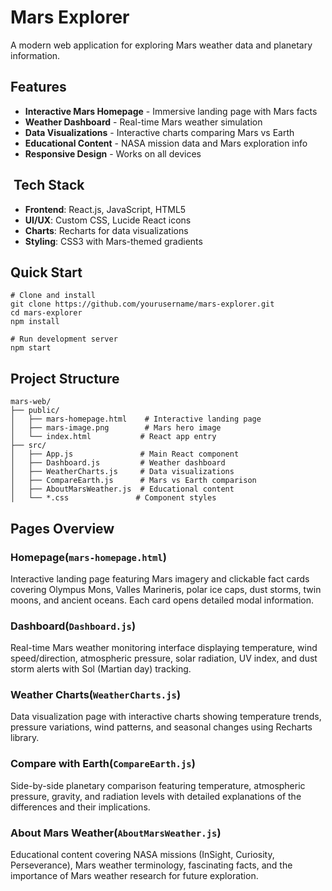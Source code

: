 # Mars Explorer 

A modern web application for exploring Mars weather data and planetary information.

## Features

- **Interactive Mars Homepage** - Immersive landing page with Mars facts
- **Weather Dashboard** - Real-time Mars weather simulation
- **Data Visualizations** - Interactive charts comparing Mars vs Earth
- **Educational Content** - NASA mission data and Mars exploration info
- **Responsive Design** - Works on all devices


## ️ Tech Stack

- **Frontend**: React.js, JavaScript, HTML5
- **UI/UX**: Custom CSS, Lucide React icons
- **Charts**: Recharts for data visualizations
- **Styling**: CSS3 with Mars-themed gradients


## Quick Start

```shellscript
# Clone and install
git clone https://github.com/yourusername/mars-explorer.git
cd mars-explorer
npm install

# Run development server
npm start
```

## Project Structure

```plaintext
mars-web/
├── public/
│   ├── mars-homepage.html    # Interactive landing page
│   ├── mars-image.png        # Mars hero image
│   └── index.html           # React app entry
├── src/
│   ├── App.js               # Main React component
│   ├── Dashboard.js         # Weather dashboard
│   ├── WeatherCharts.js     # Data visualizations
│   ├── CompareEarth.js      # Mars vs Earth comparison
│   ├── AboutMarsWeather.js  # Educational content
│   └── *.css               # Component styles
```

## Pages Overview

### **Homepage**(`mars-homepage.html`)

Interactive landing page featuring Mars imagery and clickable fact cards covering Olympus Mons, Valles Marineris, polar ice caps, dust storms, twin moons, and ancient oceans. Each card opens detailed modal information.

### **Dashboard**(`Dashboard.js`)

Real-time Mars weather monitoring interface displaying temperature, wind speed/direction, atmospheric pressure, solar radiation, UV index, and dust storm alerts with Sol (Martian day) tracking.

### **Weather Charts**(`WeatherCharts.js`)

Data visualization page with interactive charts showing temperature trends, pressure variations, wind patterns, and seasonal changes using Recharts library.

### **Compare with Earth**(`CompareEarth.js`)

Side-by-side planetary comparison featuring temperature, atmospheric pressure, gravity, and radiation levels with detailed explanations of the differences and their implications.

### **About Mars Weather**(`AboutMarsWeather.js`)

Educational content covering NASA missions (InSight, Curiosity, Perseverance), Mars weather terminology, fascinating facts, and the importance of Mars weather research for future exploration.
